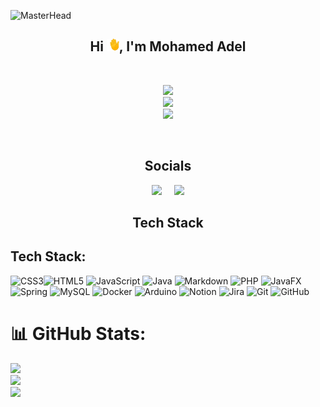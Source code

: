 ![MasterHead](https://i.redd.it/bpxxqqvps4h91.gif)


<div align="center">
  <h2>Hi <span><img src="Assets/waving-hand.gif" width="20px"/></span>, I'm Mohamed Adel</h2>
</div>

<br>

<div align="center">

![](https://github-readme-streak-stats.herokuapp.com/?user=mohamedadel96e&theme=chartreuse-dark&hide_border=true)<br/>
![](https://github-readme-stats.vercel.app/api?username=mohamedadel96e&theme=chartreuse-dark&hide_border=true&include_all_commits=true&count_private=false)<br/>
![](https://github-readme-stats.vercel.app/api/top-langs/?username=mohamedadel96e&theme=chartreuse-dark&hide_border=true&include_all_commits=true&count_private=false&layout=compact)

</div>

<br>

<div align="center">
  <h2>Socials</h2>
</div>

<div align="center"  style="display: flex; justify-content: center; align-items: center; gap: 10px;">
  <a href="https://discord.gg/mohamedadel7321" style="margin-right: 10px;">
    <img src="https://skillicons.dev/icons?i=discord" />
  </a>
  <a href="https://linkedin.com/in/mohamed-adel96e">
    <img src="https://skillicons.dev/icons?i=linkedin" />
  </a>
</div>



<div align="center">
  <h2>Tech Stack</h2>
</div>



## Tech Stack:
![CSS3](https://img.shields.io/badge/css3-%231572B6.svg?style=flat&logo=css3&logoColor=white)![HTML5](https://img.shields.io/badge/html5-%23E34F26.svg?style=flat&logo=html5&logoColor=white) ![JavaScript](https://img.shields.io/badge/javascript-%23323330.svg?style=flat&logo=javascript&logoColor=%23F7DF1E) ![Java](https://img.shields.io/badge/java-%23ED8B00.svg?style=flat&logo=openjdk&logoColor=white) ![Markdown](https://img.shields.io/badge/markdown-%23000000.svg?style=flat&logo=markdown&logoColor=white) ![PHP](https://img.shields.io/badge/php-%23777BB4.svg?style=flat&logo=php&logoColor=white) ![JavaFX](https://img.shields.io/badge/javafx-%23FF0000.svg?style=flat&logo=javafx&logoColor=white) ![Spring](https://img.shields.io/badge/spring-%236DB33F.svg?style=flat&logo=spring&logoColor=white) ![MySQL](https://img.shields.io/badge/mysql-4479A1.svg?style=flat&logo=mysql&logoColor=white) ![Docker](https://img.shields.io/badge/docker-%230db7ed.svg?style=flat&logo=docker&logoColor=white) ![Arduino](https://img.shields.io/badge/-Arduino-00979D?style=flat&logo=Arduino&logoColor=white) ![Notion](https://img.shields.io/badge/Notion-%23000000.svg?style=flat&logo=notion&logoColor=white) ![Jira](https://img.shields.io/badge/jira-%230A0FFF.svg?style=flat&logo=jira&logoColor=white) ![Git](https://img.shields.io/badge/git-%23F05033.svg?style=flat&logo=git&logoColor=white) ![GitHub](https://img.shields.io/badge/github-%23121011.svg?style=flat&logo=github&logoColor=white)
# 📊 GitHub Stats:
![](https://github-readme-stats.vercel.app/api?username=mohamedadel96e&theme=dark&hide_border=false&include_all_commits=false&count_private=false)<br/>
![](https://github-readme-streak-stats.herokuapp.com/?user=mohamedadel96e&theme=dark&hide_border=false)<br/>
![](https://github-readme-stats.vercel.app/api/top-langs/?username=mohamedadel96e&theme=dark&hide_border=false&include_all_commits=false&count_private=false&layout=compact)

